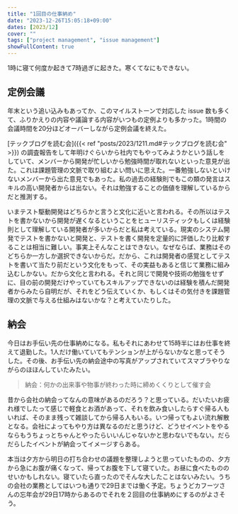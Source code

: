```yaml
---
title: "1回目の仕事納め"
date: "2023-12-26T15:05:18+09:00"
dates: [2023/12]
cover: ""
tags: ["project management", "issue management"]
showFullContent: true
---
```


1時に寝て何度か起きて7時過ぎに起きた。寒くてなにもできない。

## 定例会議

年末という追い込みもあってか、このマイルストーンで対応した issue 数も多くて、ふりかえりの内容や議論する内容がいつもの定例よりも多かった。1時間の会議時間を20分ほどオーバーしながら定例会議を終えた。

[テックブログを読む会]({{< ref "posts/2023/1211.md#テックブログを読む会" >}}) の調査報告をして年明けぐらいから社内でもやってみようかという話しをしていて、メンバーから開発が忙しいから勉強時間が取れないといった意見が出た。これは課題管理の文脈で取り組むよい問いに思えた。一番勉強しないといけないメンバーから出た意見でもあった。私の過去の経験則でもこの類の発言はスキルの高い開発者からは出ない。それは勉強することの価値を理解しているからだと推測する。

いまテスト駆動開発はどちらかと言うと文化に近いと言われる。その所以はテストを書かないから開発が遅くなるということをヒューリスティックもしくは経験則として理解している開発者が多いからだと私は考えている。現実のシステム開発でテストを書かないと開発と、テストを書く開発を定量的に評価したり比較することは相当に難しい。事実上そんなことはできない。なぜならば、業務はそのどちらか一方しか選択できないからだ。だから、これは開発者の感覚としてテストを書いて当たり前だという文化をもって、その実益もあると信じて業務に組み込むしかない。だから文化と言われる。それと同じで開発や技術の勉強をせずに、目の前の開発だけやっていてもスキルアップできないのは経験を積んだ開発者からみたら自明だが、それをどう伝えていくか、もしくはその気付きを課題管理の文脈で与える仕組みはないかな？と考えていたりした。

## 納会

今日はお手伝い先の仕事納めになる。私もそれにあわせて15時半にはお仕事を終えて退勤した。1人だけ働いていてもテンションが上がらないかなと思ってそうした。その後、お手伝い先の納会途中の写真がアップされていてスマブラやりながらのほほんしていたみたい。

> 納会：何かの出来事や物事が終わった時に締めくくりとして催す会

昔から会社の納会ってなんの意味があるのだろう？と思っている。だいたいお疲れ様でしたって感じで軽食とお酒があって、それを飲み食いしたらすぐ帰る人もいれば、そのまま残って雑談してから帰る人もいる。いつ帰ってもよい流れ解散となる。会社によってもやり方は異なるのだと思うけど、どうせイベントをやるならもうちょっとちゃんとやったらいいんじゃないかと思わないでもない。だらだらしたイベントが納会ってイメージすらある。

本当は夕方から明日の打ち合わせの議題を整理しようと思っていたものの、夕方から急にお腹が痛くなって、帰ってお腹を下して寝ていた。お昼に食べたもののせいかもしれない。寝ていたら直ったのでそんな大したことはないみたい。うちの会社の業務としてはいつも通りで29日までは働く予定。ちょうどカフーツさんの忘年会が29日17時からあるのでそれを２回目の仕事納めにするのがよさそう。
